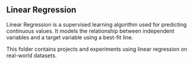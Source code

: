## Linear Regression

Linear Regression is a supervised learning algorithm used for predicting continuous values.
 It models the relationship between independent variables and a target variable using a best-fit line.

This folder contains projects and experiments using linear regression on real-world datasets.
